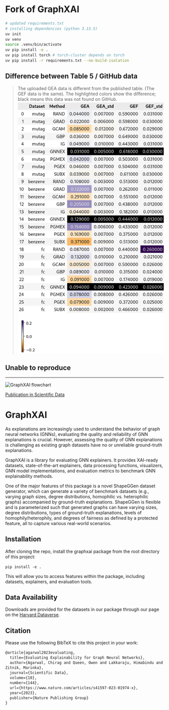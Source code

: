 # Fork of GraphXAI 

```sh
# updated requirements.txt
# installing dependencies (python 3.13.5)
uv init
uv venv 
source .venv/bin/activate
uv pip install -e .
uv pip install torch # torch-cluster depends on torch
uv pip install -r requirements.txt --no-build-isolation
```

## Difference between Table 5 / GitHub data
> The uploaded GEA data is different from the published table. (The GEF data is the same). The highlighted colors show the difference; black means this data was not found on GitHub.
> ![Table 5](formal/realworld/published_vs_github.png)

## Unable to reproduce
> 

---

![GraphXAI flowchart](https://github.com/mims-harvard/GraphXAI/blob/main/img/graphxai_flowchart_new.png)

[Publication in Scientific Data](https://www.nature.com/articles/s41597-023-01974-x)

# GraphXAI

As explanations are increasingly used to understand the behavior of graph neural networks (GNNs), evaluating the quality and reliability of GNN explanations is crucial. However, assessing the quality of GNN explanations is challenging as existing graph datasets have no or unreliable ground-truth explanations. 

GraphXAI is a library for evaluating GNN explainers. It provides XAI-ready datasets, state-of-the-art explainers, data processing functions, visualizers, GNN model implementations, and evaluation metrics to benchmark GNN explainability methods.

One of the major features of this package is a novel ShapeGGen dataset generator, which can generate a variety of benchmark datasets (e.g., varying graph sizes, degree distributions, homophilic vs. heterophilic graphs) accompanied by ground-truth explanations. ShapeGGen is flexible and is parameterized such that generated graphs can have varying sizes, degree distributions, types of ground-truth explanations, levels of homophily/heterophily, and degrees of fairness as defined by a protected feature, all to capture various real-world scenarios. 

## Installation

After cloning the repo, install the graphxai package from the root directory of this project:

  ```pip install -e .```
  
This will allow you to access features within the package, including datasets, explainers, and evaluation tools.

## Data Availability

Downloads are provided for the datasets in our package through our page on the [Harvard Dataverse](https://doi.org/10.7910/DVN/KULOS8). 

## Citation

Please use the following BibTeX to cite this project in your work:
```
@article{agarwal2023evaluating,
  title={Evaluating Explainability for Graph Neural Networks},
  author={Agarwal, Chirag and Queen, Owen and Lakkaraju, Himabindu and Zitnik, Marinka},
  journal={Scientific Data},
  volume={10},
  number={144},
  url={https://www.nature.com/articles/s41597-023-01974-x},
  year={2023},
  publisher={Nature Publishing Group}
}
```
